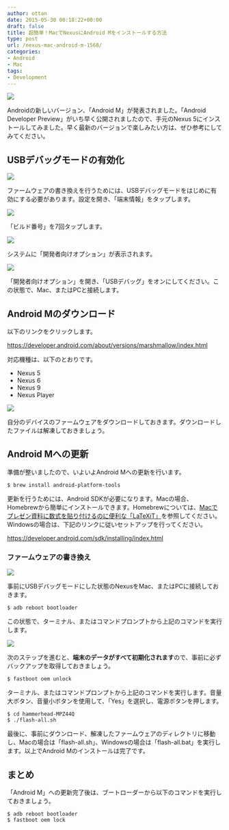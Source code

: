 ```yaml
---
author: ottan
date: 2015-05-30 00:18:22+00:00
draft: false
title: 超簡単！MacでNexusにAndroid Mをインストールする方法
type: post
url: /nexus-mac-android-m-1568/
categories:
- Android
- Mac
tags:
- Development
---
```


![](/images/2015/05/150529-5568fa2b9a7c5.jpg)






Androidの新しいバージョン、「Android M」が発表されました。「Android Developer Preview」がいち早く公開されましたので、手元のNexus 5にインストールしてみました。早く最新のバージョンで楽しみたい方は、ぜひ参考にしてみてください。





## USBデバッグモードの有効化





![](/images/2015/05/150530-556901d27170f.png)






ファームウェアの書き換えを行うためには、USBデバッグモードをはじめに有効にする必要があります。設定を開き、「端末情報」をタップします。





![](/images/2015/05/150530-556901d6296eb.png)






「ビルド番号」を7回タップします。





![](/images/2015/05/150530-556901d96dcc7.png)






システムに「開発者向けオプション」が表示されます。





![](/images/2015/05/150530-556901dce4b54.png)






「開発者向けオプション」を開き、「USBデバッグ」をオンにしてください。この状態で、Mac、またはPCと接続します。





## Android Mのダウンロード





以下のリンクをクリックします。



https://developer.android.com/about/versions/marshmallow/index.html



対応機種は、以下のとおりです。






  * Nexus 5
  * Nexus 6
  * Nexus 9
  * Nexus Player




![](/images/2015/05/150529-5568fa2d38d65.png)






自分のデバイスのファームウェアをダウンロードしておきます。ダウンロードしたファイルは解凍しておきましょう。





## Android Mへの更新





準備が整いましたので、いよいよAndroid Mへの更新を行います。




    
    $ brew install android-platform-tools





更新を行うためには、Android SDKが必要になります。Macの場合、Homebrewから簡単にインストールできます。Homebrewについては、[Macでプレゼン資料に数式を貼り付けるのに便利な「LaTeXiT」](/mac-latex-presentation-92/)を参照してください。Windowsの場合は、下記のリンクに従いセットアップを行ってください。



https://developer.android.com/sdk/installing/index.html



### ファームウェアの書き換え





![](/images/2015/05/150529-5568fa2fe4b80.jpg)






事前にUSBデバッグモードにした状態のNexusをMac、またはPCに接続しておきます。




    
    $ adb reboot bootloader





この状態で、ターミナル、またはコマンドプロンプトから上記のコマンドを実行します。





![](/images/2015/05/150529-5568fa31356e4.jpg)






次のステップを進むと、**端末のデータがすべて初期化されます**ので、事前に必ずバックアップを取得しておきましょう。




    
    $ fastboot oem unlock





ターミナル、またはコマンドプロンプトから上記のコマンドを実行します。音量大ボタン、音量小ボタンを使用して、「Yes」を選択し、電源ボタンを押します。




    
    $ cd hammerhead-MPZ44Q
    $ ./flash-all.sh





最後に、事前にダウンロード、解凍したファームウェアのディレクトリに移動し、Macの場合は「flash-all.sh」、Windowsの場合は「flash-all.bat」を実行します。以上でAndroid Mのインストールは完了です。





## まとめ





「Android M」への更新完了後は、ブートローダーから以下のコマンドを実行しておきましょう。




    
    $ adb reboot bootloader
    $ fastboot oem lock
